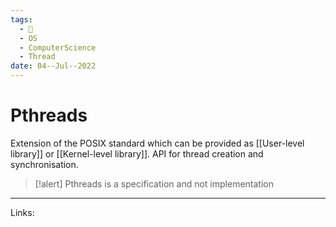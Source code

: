 ```yaml
---
tags:
  - 🌱
  - OS
  - ComputerScience
  - Thread
date: 04--Jul--2022
---
```


# Pthreads

Extension of the POSIX standard which can be provided as [[User-level library]] or [[Kernel-level library]]. API for thread creation and synchronisation.

> [!alert]
> Pthreads is a specification and not implementation

---
Links: 